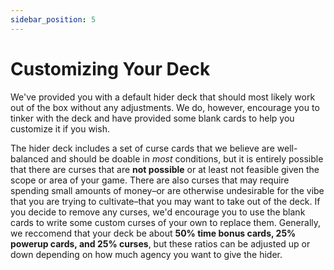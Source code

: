 ```yaml
---
sidebar_position: 5
---
```

# Customizing Your Deck

We've provided you with a default hider deck that should most likely work out of the box without any adjustments. We do, however, encourage you to tinker with the deck and have provided some blank cards to help you customize it if you wish. 

The hider deck includes a set of curse cards that we believe are well-balanced and should be doable in *most* conditions, but it is entirely possible that there are curses that are **not possible** or at least not feasible given the scope or area of your game. There are also curses that may require spending small amounts of money–or are otherwise undesirable for the vibe that you are trying to cultivate–that you may want to take out of the deck. If you decide to remove any curses, we'd encourage you to use the blank cards to write some custom curses of your own to replace them. Generally, we reccomend that your deck be about **50% time bonus cards, 25% powerup cards, and 25% curses**, but these ratios can be adjusted up or down depending on how much agency you want to give the hider.

